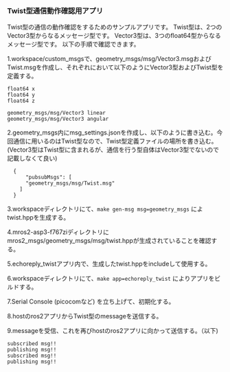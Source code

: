 ### Twist型通信動作確認用アプリ

Twist型の通信の動作確認をするためのサンプルアプリです。
Twist型は、2つのVector3型からなるメッセージ型です。
Vector3型は、3つのfloat64型からなるメッセージ型です。
以下の手順で確認できます。

1.workspace/custom_msgsで、geometry_msgs/msg/Vector3.msgおよびTwist.msgを作成し、それぞれにおいて以下のようにVector3型およびTwist型を定義する。

  ```
  float64 x
  float64 y
  float64 z
  ```

  ```
  geometry_msgs/msg/Vector3 linear
  geometry_msgs/msg/Vector3 angular
  ```

2.geometry_msgs内にmsg_settings.jsonを作成し、以下のように書き込む。今回通信に用いるのはTwist型なので、Twist型定義ファイルの場所を書き込む。(Vector3型はTwist型に含まれるが、通信を行う型自体はVector3型でないので記載しなくて良い)
```
  {
      "pubsubMsgs": [
      "geometry_msgs/msg/Twist.msg"
    ]
  }
```

3.workspaceディレクトリにて、`make gen-msg msg=geometry_msgs` によtwist.hppを生成する。

4.mros2-asp3-f767ziディレクトリにmros2_msgs/geometry_msgs/msg/twist.hppが生成されていることを確認する。

5.echoreply_twistアプリ内で、生成したtwist.hppをincludeして使用する。

6.workspaceディレクトリにて、`make app=echoreply_twist` によりアプリをビルドする。

7.Serial Console (picocomなど) を立ち上げて、初期化する。

8.hostのros2アプリからTwist型のmessageを送信する。

9.messageを受信、これを再びhostのros2アプリに向かって送信する。（以下)

```
subscribed msg!!
publishing msg!!
subscribed msg!!
publishing msg!!
```